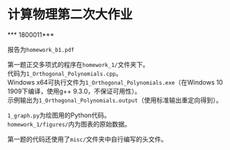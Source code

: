 # 计算物理第二次大作业
\*\*\* 1800011\*\*\*

报告为`homework_b1.pdf`

第一题正交多项式的程序在`homework_1/`文件夹下。  
代码为`1_Orthogonal_Polynomials.cpp`。  
Windows x64可执行文件为`1_Orthogonal_Polynomials.exe`（在Windows 10 1909下编译，使用g++ 9.3.0，不保证可用性）。  
示例输出为`1_Orthogonal_Polynomials.output`（使用标准输出重定向得到）。  

`1_graph.py`为绘图用的Python代码。  
`homework_1/figures/`内为图表的原始数据。

第一题的代码还使用了`misc/`文件夹中自行编写的头文件。
